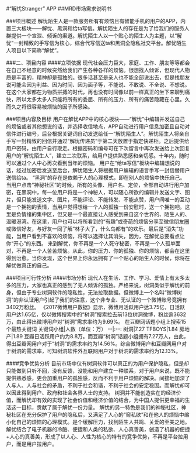 #“解忧Stranger” APP
##MRD市场需求说明书

###项目概述
   解忧陌生人是一款服务所有有烦恼且有智能手机的用户的APP，内置三大板块——解忧、黑洞和给ta写信。解忧陌生人的存在是为了给我们的服务人群提供一个宣泄、倾诉的渠道。解忧陌生人以一个贴心的陌生人为主题，以“解忧”一封精致的手写信为核心，综合代写信送ta和黑洞全隐私社交平台。解忧陌生人项目以下简称“解忧”。

###二、项目内容
####立项依据
  现代社会压力巨大，家庭、工作、朋友等等都会在自己不经意的时候突然给我们产生各种各样的烦恼。很想找人倾诉，但现代人物质是丰富的，精神却是孤独的。很多话甚至是亲人也不能全部说出去，但是找朋友说可能会因为利益、因为时间、因为面子等，不能说、不敢说、不全说、不想说。在这个大家都在为物质拼搏的时代，再也没有时间像以前一样真正的坐下来聊到痛快，所以太多太多人只能将所有的委屈、所有的压力、所有的痛苦隐藏在心里。久而久之将很容易被烦恼的因子所感染。

###项目内容及目标
  用户在解忧APP中的核心板块——“解忧”中编辑并发送自己的烦恼或者其他想说的话，并选择收信地点，APP自动进行用户信息加密且自动对信件进行编号，后台根据关键词自动发送给任一“解忧陌生人”。解忧陌生人将亲自手写一封精致的回信并通过“解忧传递员”于第二天放置于指定快递柜。之后提供给用户密码，由用户自行取走。根据密码和编号可在下次留言中再次发送给上次回复用户的“解忧陌生人”，建立二次联系，给用户提供熟悉感和亲切感。十年内，随时可以通过个人中心再次看到当年的烦恼。
  用户在“给ta写信”板块中编辑想说的话，经过加密后发送至后台，解忧陌生人将根据用户编辑的语言手写一封信替用户送信给ta。
  “黑洞”的存在是依赖于人的心理模式，即在别人的烦恼中快乐自己。当用户点击“神秘社区”的时候，所有的头像、用户名、定位，全部自动进行用户加密，在黑洞中，每一位用户将是一个神秘人，可以随心所欲的编辑并发送文字、图片，但只能发送文字、图片，不能评论、不能转发、不能点赞，用户间唯一的互动是一个拥抱的表情，当用户觉得想给一个人的孤独一份安慰时，送一个拥抱吧。这里是负情绪的集中区，但又是一个最直接让人感受到来自这个世界的、陌生人的、温暖港湾。在这里，用户也可以将所看到的“有趣”或奇葩的烦恼分享至微信朋友圈或微信好友，与好友一同了解“林子大了，什么鸟都有”的欢乐。最后是“消失”功能，当用户看到不喜欢的烦恼，将可以选择让其消失，因为，在解忧总要看点让你“开心”的东西。
  来到解忧，你不再是一个人死守秘密，不再是一个人孤单面对，不再是一个人苦苦烦恼。从此，你的压力、你的孤独、你的烦恼，都会在这里得到治愈。当你发现，这个世界上你永远拥有了一个贴心的陌生人的时候，你将在解忧做真正的自己。

###项目可行性分析
####市场分析
  现代人在生活、工作、学习、爱情上有太多太多的压力，大家也真正的感到了无人倾诉的孤独。严格来说，树洞类似于解忧的前身，但由于专业树洞软件的隐私性，无法拉取数据。但微博上一个名叫“微博树洞”的非认证用户引起了我们的注意，这个非专业、无认证的一个微博账号竟拥有3402万粉丝。
  《2017微博用户数据》显示，微博月活跃用户达3.75亿，日活跃用户达1.65亿，仅以微博搜索中的“树洞”搜索拉去前13位树洞微博，粉丝逾3632万，由此得出微博用户对“树洞”需求率约为9.69%。
  在豆瓣网话题小组上搜索15个最热关键词
 关键词小组|人数（单位：万）
--|:--:
树洞|7.27
TFBOYS|1.84
房地产|1.89
  豆瓣日活跃用户约为8.8万。而豆瓣“树洞”话题小组拥有7.27万人，由此，得出豆瓣网用户对于“树洞”的需求率约为14.56%。综合微博用户和豆瓣网用户对于树洞的需求率，可知树洞软件外互联网用户对于树洞的需求率约为12.13%。

####竞争优势分析
  目前市场中仅有树洞软件可以真正的为用户保护隐私，但是却只能做到只听不回，没有反馈，没能和用户建立一种联系，对于用户来说，既不能提供熟悉感，更会加重用户的孤独感，反而不利于用户烦恼的解决。间接地加深了人与人、人与社会的矛盾，不利于社会和谐，不利于社会的安定稳固。而解忧却可以因此得到用户、政府和社会各界人士的支持。
  树洞并不能创造实在的经济价值，而解忧却有效的实现了社会价值和经济价值的结合，为中国人提供更幸福的生活这一目标，贡献了属于解忧一份力量。
  解忧的另一特色是我们的神秘社区，神秘社区在充分保护了用户的隐私后，又满足了人心的“窥私欲”和在他人的烦恼中缩小化自己的烦恼的心理模式。是个缓解压力，找到陌生人共鸣、关爱的至美之地。
  解忧结合了电子机器的冷酷、便捷和人类的私欲、人心真善美，创造了机器的便捷+人心的真善美，形成了以人心、人性为核心的特有的竞争优势，不再是平台拉用户，而是用户拉用户。 
